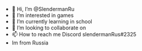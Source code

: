 - 👋 Hi, I’m @SlendermanRu
- 👀 I’m interested in games
- 🌱 I’m currently learning in school
- 💞️ I’m looking to collaborate on 
- 📫 How to reach me Discord slendermanRus#2325
- Im from Russia
<!---
SlendermanRu/SlendermanRu is a ✨ special ✨ repository because its `README.md` (this file) appears on your GitHub profile.
You can click the Preview link to take a look at your changes.
--->
